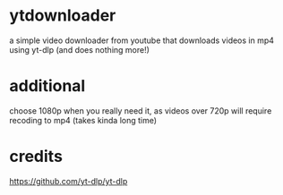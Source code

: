 # ytdownloader
a simple video downloader from youtube that downloads videos in mp4 using yt-dlp (and does nothing more!)
# additional
choose 1080p when you really need it, as videos over 720p will require recoding to mp4 (takes kinda long time)
# credits
https://github.com/yt-dlp/yt-dlp
